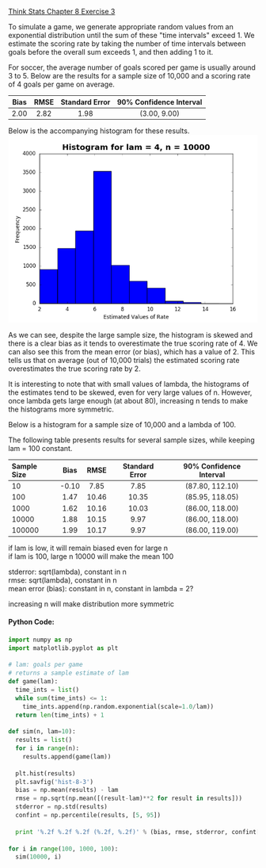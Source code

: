 [Think Stats Chapter 8 Exercise 3](http://greenteapress.com/thinkstats2/html/thinkstats2009.html#toc77)

To simulate a game, we generate appropriate random values from an exponential distribution until the sum of these "time intervals" exceed 1. We estimate the scoring rate by taking the number of time intervals between goals before the overall sum exceeds 1, and then adding 1 to it.

For soccer, the average number of goals scored per game is usually around 3 to 5. Below are the results for a sample size of 10,000 and a scoring rate of 4 goals per game on average.

|Bias|RMSE|Standard Error|90% Confidence Interval|
|:---:|:---:|:---:|:---:|
|2.00|2.82|1.98|(3.00, 9.00)|

Below is the accompanying histogram for these results.
![alt-text](https://github.com/a3huang/dsp/blob/master/img/hist-8-3.png)

As we can see, despite the large sample size, the histogram is skewed and there is a clear bias as it tends to overestimate the true scoring rate of 4. We can also see this from the mean error (or bias), which has a value of 2. This tells us that on average (out of 10,000 trials) the estimated scoring rate overestimates the true scoring rate by 2.

It is interesting to note that with small values of lambda, the histograms of the estimates tend to be skewed, even for very large values of n. However, once lambda gets large enough (at about 80), increasing n tends to make the histograms more symmetric.

Below is a histogram for a sample size of 10,000 and a lambda of 100.


The following table presents results for several sample sizes, while keeping lam = 100 constant.

|Sample Size|Bias|RMSE|Standard Error|90% Confidence Interval|
|:---|:---:|:---:|:---:|:---:|
|10|-0.10|7.85|7.85|(87.80, 112.10)|
|100|1.47|10.46|10.35|(85.95, 118.05)|
|1000|1.62|10.16|10.03|(86.00, 118.00)|
|10000|1.88|10.15|9.97|(86.00, 118.00)|
|100000|1.99|10.17|9.97|(86.00, 119.00)|

if lam is low, it will remain biased even for large n                         
if lam is 100, large n 10000 will make the mean 100                           

stderror: sqrt(lambda), constant in n                                         
rmse: sqrt(lambda), constant in n                                             
mean error (bias): constant in n, constant in lambda = 2?                     

increasing n will make distribution more symmetric

#### Python Code:
```python
import numpy as np
import matplotlib.pyplot as plt

# lam: goals per game                                       
# returns a sample estimate of lam
def game(lam):
  time_ints = list()
  while sum(time_ints) <= 1:
    time_ints.append(np.random.exponential(scale=1.0/lam))
  return len(time_ints) + 1

def sim(n, lam=10):
  results = list()
  for i in range(n):
    results.append(game(lam))
  
  plt.hist(results)
  plt.savfig('hist-8-3')
  bias = np.mean(results) - lam
  rmse = np.sqrt(np.mean([(result-lam)**2 for result in results]))
  stderror = np.std(results)
  confint = np.percentile(results, [5, 95])
  
  print '%.2f %.2f %.2f (%.2f, %.2f)' % (bias, rmse, stderror, confint[0], confint[1])

for i in range(100, 1000, 100):
  sim(10000, i)
```
